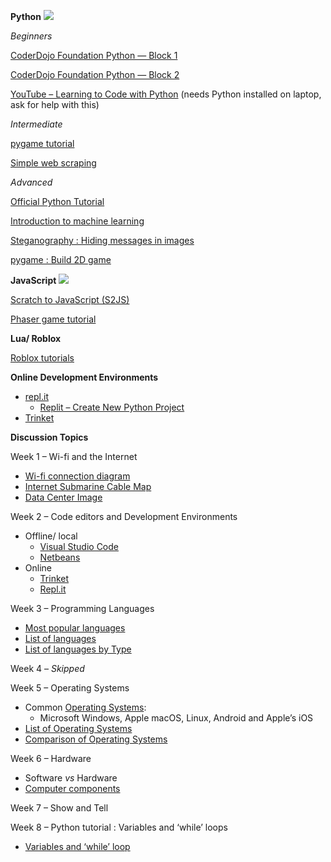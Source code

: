 **Python** ![](https://upload.wikimedia.org/wikipedia/commons/thumb/c/c3/Python-logo-notext.svg/200px-Python-logo-notext.svg.png)

_Beginners_

[CoderDojo Foundation Python — Block 1](https://projects.raspberrypi.org/en/coderdojo/117)

[CoderDojo Foundation Python — Block 2](https://projects.raspberrypi.org/en/coderdojo/118)

[YouTube – Learning to Code with Python](https://www.youtube.com/watch?v=Rx5TjaVW__8&list=PLsk-HSGFjnaGe7sS_4VpZoEtZF2VoWtoR) (needs Python installed on laptop, ask for help with this)

_Intermediate_

[pygame tutorial](https://docs.repl.it/tutorials/07-building-a-game-with-pygame)

[Simple web scraping](https://ritza.co/showcase/repl.it/beginner-web-scraping-with-python-and-repl-it.html)

_Advanced_

[Official Python Tutorial](https://docs.python.org/3/tutorial/index.html)

[Introduction to machine learning](https://ritza.co/showcase/repl.it/introduction-to-machine-learning-with-python-and-repl-it.html)

[Steganography : Hiding messages in images](https://docs.repl.it/tutorials/13-steganography)

[pygame : Build 2D game](https://docs.repl.it/tutorials/14-2d-platform-game)

**JavaScript** ![](https://upload.wikimedia.org/wikipedia/commons/thumb/d/d4/Javascript-shield.svg/200px-Javascript-shield.svg.png)

[Scratch to JavaScript (S2JS)](https://s2js.com/)

[Phaser game tutorial](https://phaser.io/tutorials/making-your-first-phaser-3-game/part1)

**Lua/ Roblox**

[Roblox tutorials](https://developer.roblox.com/en-us/learn-roblox/all-tutorials)

**Online Development Environments**

*   [repl.it](https://repl.it/)
    *   [Replit – Create New Python Project](http://repl.new/python)
*   [Trinket](https://trinket.io/)

**Discussion Topics**

Week 1 – Wi-fi and the Internet

*   [Wi-fi connection diagram](https://simonhaughton.typepad.com/.a/6a0120a530561e970b01a73de27db3970d-pi)
*   [Internet Submarine Cable Map](https://www.submarinecablemap.com/)
*   [Data Center Image](https://i.pinimg.com/originals/6f/c3/94/6fc39469d55af20d36ac371d4b3316f0.jpg)

Week 2 – Code editors and Development Environments

*   Offline/ local
    *   [Visual Studio Code](https://code.visualstudio.com/)
    *   [Netbeans](https://netbeans.org/welcome.html)
*   Online
    *   [Trinket](https://trinket.io/)
    *   [Repl.it](https://repl.it/)

Week 3 – Programming Languages

*   [Most popular languages](https://pypl.github.io/PYPL.html)
*   [List of languages](https://en.wikipedia.org/wiki/List_of_programming_languages)
*   [List of languages by Type](https://en.wikipedia.org/wiki/List_of_programming_languages_by_type)

Week 4 – _Skipped_

Week 5 – Operating Systems

*   Common [Operating Systems](https://en.wikipedia.org/wiki/Operating_system):
    *   Microsoft Windows, Apple macOS, Linux, Android and Apple’s iOS
*   [List of Operating Systems](https://en.wikipedia.org/wiki/List_of_operating_systems)
*   [Comparison of Operating Systems](https://en.wikipedia.org/wiki/Comparison_of_operating_systems)

Week 6 – Hardware

*   Software _vs_ Hardware
*   [Computer components](https://sbolligorla.wordpress.com/computer-components/)

Week 7 – Show and Tell

Week 8 – Python tutorial : Variables and ‘while’ loops

*   [Variables and ‘while’ loop](https://docs.python.org/3/tutorial/introduction.html)
